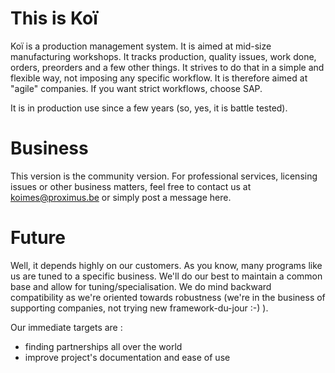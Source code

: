 # This is Koï

Koï is a production management system. It is aimed at mid-size manufacturing workshops.
It tracks production, quality issues, work done, orders, preorders and a few other things.
It strives to do that in a simple and flexible way, not imposing any specific workflow.
It is therefore aimed at "agile" companies. If you want strict workflows, choose SAP.

It is in production use since a few years (so, yes, it is battle tested).

# Business

This version is the community version. For professional services, licensing issues
or other business matters, feel free to contact us at [koimes@proximus.be](koimes@proximus.be) or simply
post a message here.

# Future

Well, it depends highly on our customers. As you know, many programs like us are
tuned to a specific business. We'll do our best to maintain a common base
and allow for tuning/specialisation. We do mind backward compatibility as we're
oriented towards robustness (we're in the business of supporting companies,
not trying new framework-du-jour :-) ).

Our immediate targets are :
* finding partnerships all over the world
* improve project's documentation and ease of use

